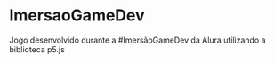 # ImersaoGameDev
Jogo desenvolvido durante a #ImersãoGameDev da Alura utilizando a biblioteca p5.js
